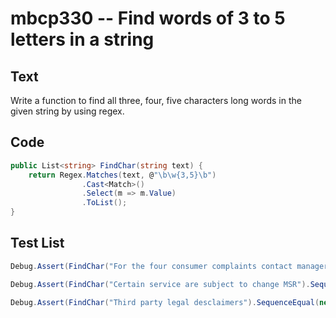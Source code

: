 # mbcp330 -- Find words of 3 to 5 letters in a string

## Text

Write a function to find all three, four, five characters long words in the given string by using regex.

## Code

```csharp
public List<string> FindChar(string text) {
    return Regex.Matches(text, @"\b\w{3,5}\b")
                .Cast<Match>()
                .Select(m => m.Value)
                .ToList();
}
```

## Test List

```csharp
Debug.Assert(FindChar("For the four consumer complaints contact manager AKR reddy").SequenceEqual(new List<string> { "For", "the", "four", "AKR", "reddy" }));
```

```csharp
Debug.Assert(FindChar("Certain service are subject to change MSR").SequenceEqual(new List<string> { "are", "MSR" }));
```

```csharp
Debug.Assert(FindChar("Third party legal desclaimers").SequenceEqual(new List<string> { "Third", "party", "legal" }));
```
